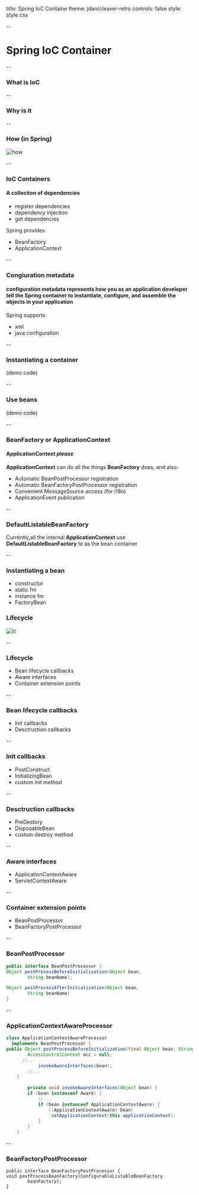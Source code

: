 title: Spring IoC Containe
theme: jdan/cleaver-retro
controls: false
style: style.css

--

# Spring IoC Container

--

### What is IoC

--

### Why is it

--

### How (in Spring)

![how](container.jpg)

--

### IoC Containers
#### A colleciton of dependencies
- register dependencies
- dependency injection
- get dependencies

Spring provides

- BeanFactory
- ApplicationContext

--

### Congiuration metadata
#### configuration metadata represents how you as an application developer tell the Spring container to instantiate, configure, and assemble the objects in your application

Spring supports 

- xml
- java configuration

--

###  Instantiating a container

(demo code)

--

### Use beans

(demo code)

--

### BeanFactory or ApplicationContext
#### ApplicationContext *please* 
**ApplicationContext** can do all the things **BeanFactory** does, and also:

- Automatic BeanPostProcessor registration
- Automatic BeanFactoryPostProcessor registration
- Convenient MessageSource access (for i18n)
- ApplicationEvent publication

--


### DefaultListableBeanFactory
Currently,all the internal **ApplicationContext** use **DefaultListableBeanFactory** to as the bean container

--

###  Instantiating a bean
- constructor
- static fm
- instance fm
- FactoryBean


### Lifecycle

![lc](lc.jpg)

--

### Lifecycle

- Bean lifecycle callbacks
- Aware interfaces
- Container extension points

--

### Bean lifecycle callbacks
- Init callbacks
- Desctruction callbacks

--

### Init callbacks
- PostConstruct 
- InitializingBean
- custom init method

--

### Desctruction callbacks
- PreDestory 
- DisposableBean
- custom destroy method

--

### Aware interfaces
- ApplicationContextAware
- ServletContextAware

--

### Container extension points
- BeanPostProcessor
- BeanFactoryPostProcessor

--

### BeanPostProcessor
```java
public interface BeanPostProcessor {
Object postProcessBeforeInitialization(Object bean, 
		String beanName);

Object postProcessAfterInitialization(Object bean, 
		String beanName) 
}
```

--

### ApplicationContextAwareProcessor

```java
class ApplicationContextAwareProcessor 
  implements BeanPostProcessor {
public Object postProcessBeforeInitialization(final Object bean, String beanName) throws BeansException {
		AccessControlContext acc = null;
      //...
			invokeAwareInterfaces(bean);
		//...
	}
	
		private void invokeAwareInterfaces(Object bean) {
		if (bean instanceof Aware) {
			//...
			if (bean instanceof ApplicationContextAware) {
				((ApplicationContextAware) bean)
				.setApplicationContext(this.applicationContext);
			}
		}
	}
```

--

### BeanFactoryPostProcessor
```
public interface BeanFactoryPostProcessor {
void postProcessBeanFactory(ConfigurableListableBeanFactory 
		beanFactory);
}
```


